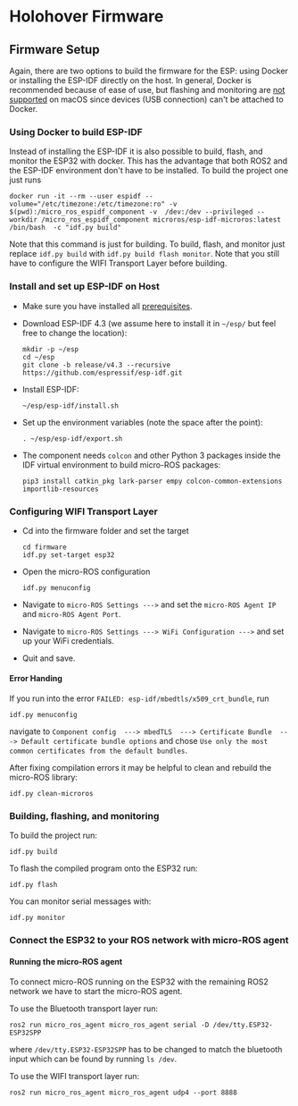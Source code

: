# Holohover Firmware

## Firmware Setup

Again, there are two options to build the firmware for the ESP: using Docker or installing the ESP-IDF directly on the host. In general, Docker is recommended because of ease of use, but flashing and monitoring are [not supported](https://docs.docker.com/desktop/faqs/general/#can-i-pass-through-a-usb-device-to-a-container) on macOS since devices (USB connection) can't be attached to Docker.

### Using Docker to build ESP-IDF

Instead of installing the ESP-IDF it is also possible to build, flash, and monitor the ESP32 with docker. This has the advantage that both ROS2 and the ESP-IDF environment don't have to be installed. To build the project one just runs
```
docker run -it --rm --user espidf --volume="/etc/timezone:/etc/timezone:ro" -v  $(pwd):/micro_ros_espidf_component -v  /dev:/dev --privileged --workdir /micro_ros_espidf_component microros/esp-idf-microros:latest /bin/bash  -c "idf.py build"
```
Note that this command is just for building. To build, flash, and monitor just replace `idf.py build` with `idf.py build flash monitor`. Note that you still have to configure the WIFI Transport Layer before building.

### Install and set up ESP-IDF on Host

* Make sure you have installed all [prerequisites](https://docs.espressif.com/projects/esp-idf/en/release-v4.3/esp32/get-started/index.html#step-1-install-prerequisites).

* Download ESP-IDF 4.3 (we assume here to install it in `~/esp/` but feel free to change the location):
    ```
    mkdir -p ~/esp
    cd ~/esp
    git clone -b release/v4.3 --recursive https://github.com/espressif/esp-idf.git
    ```

* Install ESP-IDF:
    ```
    ~/esp/esp-idf/install.sh
    ```

* Set up the environment variables (note the space after the point):
    ```
    . ~/esp/esp-idf/export.sh
    ```

* The component needs `colcon` and other Python 3 packages inside the IDF virtual environment to build micro-ROS packages:
    ```
    pip3 install catkin_pkg lark-parser empy colcon-common-extensions importlib-resources
    ```

### Configuring WIFI Transport Layer

* Cd into the firmware folder and set the target
    ```
    cd firmware
    idf.py set-target esp32
    ```

* Open the micro-ROS configuration
    ```
    idf.py menuconfig
    ```
* Navigate to `micro-ROS Settings --->` and set the `micro-ROS Agent IP` and `micro-ROS Agent Port`.

* Navigate to `micro-ROS Settings ---> WiFi Configuration --->` and set up your WiFi credentials.

* Quit and save.

#### Error Handing

If you run into the error `FAILED: esp-idf/mbedtls/x509_crt_bundle`, run
```
idf.py menuconfig
```
navigate to `Component config  ---> mbedTLS  ---> Certificate Bundle  ---> Default certificate bundle options` and chose `Use only the most common certificates from the default bundles`.

After fixing compilation errors it may be helpful to clean and rebuild the micro-ROS library:
```
idf.py clean-microros
```

### Building, flashing, and monitoring

To build the project run:
```
idf.py build
```

To flash the compiled program onto the ESP32 run:
```
idf.py flash
```

You can monitor serial messages with:
```
idf.py monitor
```

### Connect the ESP32 to your ROS network with micro-ROS agent

#### Running the micro-ROS agent

To connect micro-ROS running on the ESP32 with the remaining ROS2 network we have to start the micro-ROS agent.

To use the Bluetooth transport layer run:
```
ros2 run micro_ros_agent micro_ros_agent serial -D /dev/tty.ESP32-ESP32SPP
```
where `/dev/tty.ESP32-ESP32SPP` has to be changed to match the bluetooth input which can be found by running `ls /dev`.

To use the WIFI transport layer run:
```
ros2 run micro_ros_agent micro_ros_agent udp4 --port 8888
```
